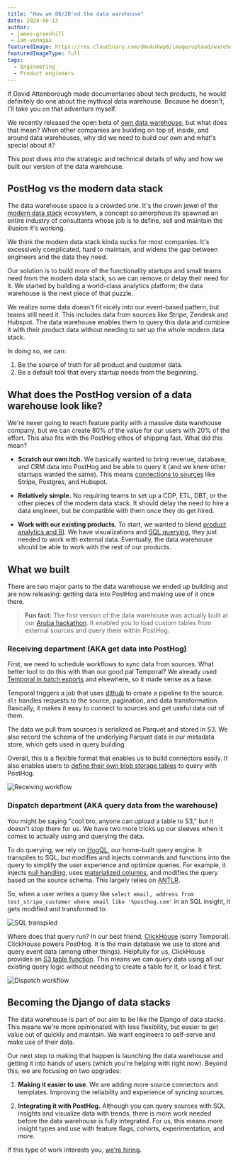 ```yaml
---
title: "How we 80/20'ed the data warehouse"
date: 2024-06-13
author: 
 - james-greenhill
 - ian-vanagas
featuredImage: https://res.cloudinary.com/dmukukwp6/image/upload/warehog_f318a079bf.png
featuredImageType: full
tags:
  - Engineering
  - Product engineers
---
```


If David Attenborough made documentaries about tech products, he would definitely do one about the mythical data warehouse. Because he doesn't, I'll take you on that adventure myself.

We recently released the open beta of [own data warehouse](/docs/data-warehouse), but what does that mean? When other companies are building on top of, inside, and around data warehouses, why did we need to build our own and what's special about it?  

This post dives into the strategic and technical details of why and how we built our version of the data warehouse.

## PostHog vs the modern data stack

The data warehouse space is a crowded one. It's the crown jewel of the [modern data stack](/blog/modern-data-stack-sucks) ecosystem, a concept so amorphous its spawned an entire industry of consultants whose job is to define, sell and maintain the illusion it's working.

We think the modern data stack kinda sucks for most companies. It's excessively complicated, hard to maintain, and widens the gap between engineers and the data they need.

Our solution is to build more of the functionality startups and small teams need from the modern data stack, so we can remove or delay their need for it. We started by building a world-class analytics platform; the data warehouse is the next piece of that puzzle.

We realize some data doesn't fit nicely into our event-based pattern, but teams still need it. This includes data from sources like Stripe, Zendesk and Hubspot. The data warehouse enables them to query this data and combine it with their product data without needing to set up the whole modern data stack.

In doing so, we can:

1. Be the source of truth for all product and customer data.
2. Be a default tool that every startup needs from the beginning.

## What does the PostHog version of a data warehouse look like?

We're never going to reach feature parity with a massive data warehouse company, but we can create 80% of the value for our users with 20% of the effort. This also fits with the PostHog ethos of shipping fast. What did this mean?

- **Scratch our own itch.** We basically wanted to bring revenue, database, and CRM data into PostHog and be able to query it (and we knew other startups wanted the same). This means [connections to sources](/docs/data-warehouse/setup) like Stripe, Postgres, and Hubspot.

- **Relatively simple.** No requiring teams to set up a CDP, ETL, DBT, or the other pieces of the modern data stack. It should delay the need to hire a data engineer, but be compatible with them once they do get hired.

- **Work with our existing products.** To start, we wanted to blend [product analytics and BI](https://benn.substack.com/p/everything-is-still-bi). We have visualizations and [SQL querying](/docs/product-analytics/sql), they just needed to work with external data. Eventually, the data warehouse should be able to work with the rest of our products.

## What we built

There are two major parts to the data warehouse we ended up building and are now releasing: getting data into PostHog and making use of it once there.

> **Fun fact:** The first version of the data warehouse was actually built at our [Aruba hackathon](/blog/aruba-hackathon#a-built-in-data-warehouse-for-posthog). It enabled you to load custom tables from external sources and query them within PostHog.

### Receiving department (AKA get data into PostHog)

First, we need to schedule workflows to sync data from sources. What better tool to do this with than our good pal Temporal? We already used [Temporal in batch exports](/blog/temporal-exports) and elsewhere, so it made sense as a base.

Temporal triggers a job that uses [dlthub](https://dlthub.com/) to create a pipeline to the source. `dlt` handles requests to the source, pagination, and data transformation. Basically, it makes it easy to connect to sources and get useful data out of them. 

The data we pull from sources is serialized as Parquet and stored in S3. We also record the schema of the underlying Parquet data in our metadata store, which gets used in query building.  

Overall, this is a flexible format that enables us to build connectors easily. It also enables users to [define their own blob storage tables](/docs/data-warehouse/setup#step-1-creating-a-bucket-in-s3) to query with PostHog. 

![Receiving workflow](https://res.cloudinary.com/dmukukwp6/image/upload/deliver_2fcea400ef.png)

### Dispatch department (AKA query data from the warehouse)

You might be saying "cool bro, anyone can upload a table to S3," but it doesn't stop there for us. We have two more tricks up our sleeves when it comes to actually using and querying the data.

To do querying, we rely on [HogQL](/docs/hogql), our home-built query engine. It transpiles to SQL, but modifies and injects commands and functions into the query to simplify the user experience and optimize queries. For example, it injects [null handling](/blog/null-handling-hogql), uses [materialized columns](/blog/clickhouse-materialized-columns), and modifies the query based on the source schema. This largely relies on [ANTLR](https://github.com/antlr/antlr4).

So, when a user writes a query like `select email, address from test_stripe_customer where email like '%posthog.com'` in an SQL insight, it gets modified and transformed to:

![SQL transpiled](https://res.cloudinary.com/dmukukwp6/image/upload/sql_441d06db52.png)

Where does that query run? In our best friend, [ClickHouse](/handbook/engineering/clickhouse) (sorry Temporal). ClickHouse powers PostHog. It is the main database we use to store and query event data (among other things). Helpfully for us, ClickHouse provides an [S3 table function](https://clickhouse.com/docs/en/sql-reference/table-functions/s3). This means we can query data using all our existing query logic without needing to create a table for it, or load it first.

![Dispatch workflow](https://res.cloudinary.com/dmukukwp6/image/upload/dispatch_538046323f.png)

## Becoming the Django of data stacks

The data warehouse is part of our aim to be like the Django of data stacks. This means we're more opinionated with less flexibility, but easier to get value out of quickly and maintain. We want engineers to self-serve and make use of their data. 

Our next step to making that happen is launching the data warehouse and getting it into hands of users (which you're helping with right now). Beyond this, we are focusing on two upgrades:

1. **Making it easier to use**. We are adding more source connectors and templates. Improving the reliability and experience of syncing sources.

2. **Integrating it with PostHog.** Although you can query sources with SQL insights and visualize data with trends, there is more work needed before the data warehouse is fully integrated. For us, this means more insight types and use with feature flags, cohorts, experimentation, and more.

If this type of work interests you, [we're hiring](/careers).